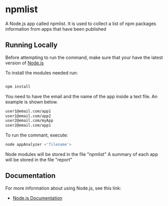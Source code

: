 # npmlist


A Node.js app called npmlist. It is used to collect a list of npm packages information from apps that have been published

## Running Locally

Before attempting to run the command, make sure that your have the latest version of [Node.js](http://nodejs.org/)


To install the modules needed run:

```sh

npm install

```

You need to have the email and the name of the app inside a text file. An example is shown below.

```sh
user1@email.com/app1
user1@email.com/app2
user2@email.com/myApp
user2@email.com/app1
```

To run the commant, execute: 

```sh
node appAnalyzer <'filename'>
```

Node modules will be stored in the file "npmlist"
A summary of each app will be stored in the file "report"

## Documentation

For more information about using Node.js, see this link:

- [Node.js Documentation](https://nodejs.org/api/)

